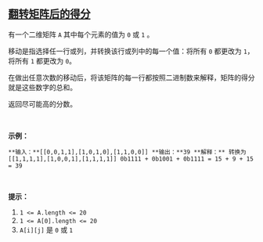 ## [翻转矩阵后的得分](https://leetcode-cn.com/problems/score-after-flipping-matrix/)

有一个二维矩阵 `A` 其中每个元素的值为 `0` 或 `1` 。

移动是指选择任一行或列，并转换该行或列中的每一个值：将所有 `0` 都更改为 `1`，将所有 `1` 都更改为 `0`。

在做出任意次数的移动后，将该矩阵的每一行都按照二进制数来解释，矩阵的得分就是这些数字的总和。

返回尽可能高的分数。

 

**示例：**

`**输入：**[[0,0,1,1],[1,0,1,0],[1,1,0,0]]
**输出：**39
**解释：** 转换为 [[1,1,1,1],[1,0,0,1],[1,1,1,1]]
0b1111 + 0b1001 + 0b1111 = 15 + 9 + 15 = 39`

 

**提示：**

1.  `1 <= A.length <= 20`
2.  `1 <= A[0].length <= 20`
3.  `A[i][j]` 是 `0` 或 `1`
